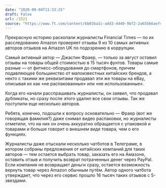 ```yaml
---
date: "2020-09-04T11:33:25"
draft: False
url: /1521
source: "https://www.ft.com/content/bb03ba1c-add3-4440-9bf2-2a65566aef4a?shareType=nongift"
---
```


Прекрасную историю раскопали журналисты Financial Times — по их расследованию Amazon проверяет отзывы 9 из 10 самых активных авторов  отзывов на Amazon UK по подозрению в коррупции. 

Самый активный автор — Джастин Фраер, — только за август оставил отзывы на товары общей стоимостью в 15 тысяч фунтов. Товары самые разные — от фитнесс-оборудования до смартфонов, причем подавляющее большинство от малоизвестных китайских брендов, а некто с такими же реквизитами продавал эти же товары на eBay, описывая их как «не распакованные» или «не использованные». 

Когда его начали расспрашивать журналисты, он заявил, что продавал дубликаты, но сразу после этого удалил все свои отзывы. Так же поступили еще несколько авторов.

Ребята, конечно, подошли к вопросу основательно — Фраер (вот же говорящая фамилия?) даже снимал видео распаковки, но журналисты отметили, что на них он очень аккуратно обращается с упаковкой и товарами и больше говорит о внешнем виде товара, чем о его функциях.

Журналисты даже отыскали несколько чатботов в Телеграме, в котором собраны предложения от китайских компаний для таких авторов — тем остается выбрать товар, заказать его на Амазоне, оставить отзыв и получить возврат потраченных денег через PayPal. Если компания не возвращает деньги сразу, остается возможность вернуть товар через Amazon обычным путём. Автор одного чатбота утверждает, что через его сервис прошло 16 тысяч таких отзывов с 5-звездами.
